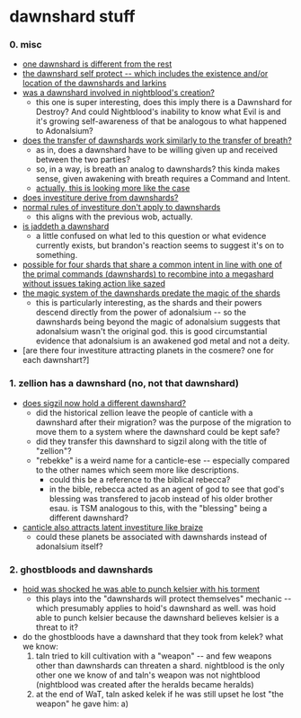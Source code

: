 # dawnshard stuff

### 0. misc
- [one dawnshard is different from the rest](https://wob.coppermind.net/events/226/#e4824)
- [the dawnshard self protect -- which includes the existence and/or location of the dawnshards and larkins](https://wob.coppermind.net/events/509/#e15937)
- [was a dawnshard involved in nightblood's creation?](https://wob.coppermind.net/events/509/#e16006)
  + this one is super interesting, does this imply there is a Dawnshard for Destroy?  And could Nightblood's inability to know what Evil is and it's growing self-awareness of that be analogous to what happened to Adonalsium?
- [does the transfer of dawnshards work similarly to the transfer of breath?](https://wob.coppermind.net/events/444/#e14329)
  + as in, does a dawnshard have to be willing given up and received between the two parties?
  + so, in a way, is breath an analog to dawnshards?  this kinda makes sense, given awakening with breath requires a Command and Intent.
  + [actually, this is looking more like the case](https://wob.coppermind.net/events/448/#e14411)
- [does investiture derive from dawnshards?](https://wob.coppermind.net/events/444/#e14324)
- [normal rules of investiture don't apply to dawnshards](https://wob.coppermind.net/events/509/#e15933)
  + this aligns with the previous wob, actually.
- [is jaddeth a dawnshard](https://wob.coppermind.net/events/472/#e14884)
  + a little confused on what led to this question or what evidence currently exists, but brandon's reaction seems to suggest it's on to something.
- [possible for four shards that share a common intent in line with one of the primal commands (dawnshards) to recombine into a megashard without issues taking action like sazed](https://wob.coppermind.net/events/517/#e16197)
- [the magic system of the dawnshards predate the magic of the shards](https://wob.coppermind.net/events/176/#e8498)
  + this is particularly interesting, as the shards and their powers descend directly from the power of adonalsium -- so the dawnshards being beyond the magic of adonalsium suggests that adonalsium wasn't the original god.  this is good circumstantial evidence that adonalsium is an awakened god metal and not a deity.
- [are there four investiture attracting planets in the cosmere?  one for each dawnshart?]

### 1. zellion has a dawnshard (no, not that dawnshard)
- [does sigzil now hold a different dawnshard?](https://wob.coppermind.net/events/494/#e15578)
  + did the historical zellion leave the people of canticle with a dawnshard after their migration?  was the purpose of the migration to move them to a system where the dawnshard could be kept safe?
  + did they transfer this dawnshard to sigzil along with the title of "zellion"?
  + "rebekke" is a weird name for a canticle-ese -- especially compared to the other names which seem more like descriptions.
    + could this be a reference to the biblical rebecca?
    + in the bible, rebecca acted as an agent of god to see that god's blessing was transfered to jacob instead of his older brother esau.  is TSM analogous to this, with the "blessing" being a different dawnshard?
- [canticle also attracts latent investiture like braize](https://wob.coppermind.net/events/522/#e16261)
  + could these planets be associated with dawnshards instead of adonalsium itself?

### 2. ghostbloods and dawnshards
- [hoid was shocked he was able to punch kelsier with his torment](https://wob.coppermind.net/events/444/#e14359)
  + this plays into the "dawnshards will protect themselves" mechanic -- which presumably applies to hoid's dawnshard as well.  was hoid able to punch kelsier because the dawnshard believes kelsier is a threat to it?
- do the ghostbloods have a dawnshard that they took from kelek?  what we know:
  1) taln tried to kill cultivation with a "weapon" -- and few weapons other than dawnshards can threaten a shard.  nightblood is the only other one we know of and taln's weapon was not nightblood (nightblood was created after the heralds became heralds)
  2) at the end of WaT, taln asked kelek if he was still upset he lost "the weapon" he gave him:
    a) 
